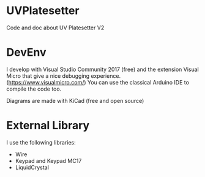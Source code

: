 # UVPlatesetter
Code and doc about UV Platesetter V2

# DevEnv
I develop with Visual Studio Community 2017 (free) and the extension Visual Micro that give a nice debugging experience. (https://www.visualmicro.com/)
You can use the classical Arduino IDE to compile the code too.

Diagrams are made with KiCad (free and open source)

# External Library
I use the following libraries:
 - Wire
 - Keypad and Keypad MC17
 - LiquidCrystal
